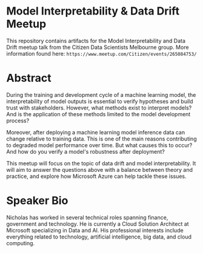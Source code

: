 # Model Interpretability & Data Drift Meetup

This repository contains artifacts for the Model Interpretability and Data Drift meetup talk from the 
Citizen Data Scientists Melbourne group. More information found here: `https://www.meetup.com/Citizen/events/265084753/`

# Abstract

During the training and development cycle of a machine learning model, the interpretability of model outputs is essential to verify hypotheses and build trust with stakeholders. However, what methods exist to interpret models? And is the application of these methods limited to the model development process?

Moreover, after deploying a machine learning model inference data can change relative to training data. This is one of the main reasons contributing to degraded model performance over time. But what causes this to occur? And how do you verify a model's robustness after deployment?

This meetup will focus on the topic of data drift and model interpretability. It will aim to answer the questions above with a balance between theory and practice, and explore how Microsoft Azure can help tackle these issues.

# Speaker Bio

Nicholas has worked in several technical roles spanning finance, government and technology. He is currently a Cloud Solution Architect at Microsoft specializing in Data and AI. His professional interests include everything related to technology, artificial intelligence, big data, and cloud computing.
